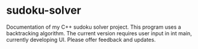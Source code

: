 # sudoku-solver
Documentation of my C++ sudoku solver project. 
This program uses a backtracking algorithm. 
The current version requires user input in int main, currently developing UI. 
Please offer feedback and updates. 
